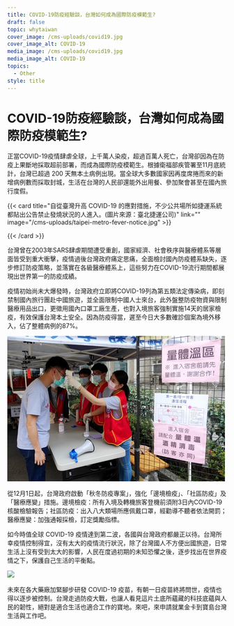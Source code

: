 ```yaml
---
title: COVID-19防疫經驗談，台灣如何成為國際防疫模範生?
draft: false
topic: whytaiwan
cover_image: /cms-uploads/covid19.jpg
cover_image_alt: COVID-19
media_image: /cms-uploads/covid19.jpg
media_image_alt: COVID-19
topics:
  - Other
style: title
---
```

# COVID-19防疫經驗談，台灣如何成為國際防疫模範生?

正當COVID-19疫情肆虐全球，上千萬人染疫，超過百萬人死亡，台灣卻因為在防疫上果斷地採取超前部署，而成為國際防疫模範生。根據衛福部疾管署至11月底統計，台灣已超過 200 天無本土病例出現。當全球大多數國家因再度席捲而來的新增病例數而採取封城，生活在台灣的人民卻還能外出用餐、參加聚會甚至在國內旅行度假。

{{< card title="自從臺灣升高 COVID-19 的應對措施，不少公共場所如捷運系統都貼出公告禁止發燒狀況的人進入。(圖片來源：臺北捷運公司)" link="" image="/cms-uploads/taipei-metro-fever-notice.jpg" >}}

{{< /card >}}

台灣曾在2003年SARS肆虐期間遭受重創，國家經濟、社會秩序與醫療體系等層面皆受到重大衝擊，疫情過後台灣政府痛定思痛，全面檢討國內防疫體系缺失，逐步修訂防疫策略，並落實在各級醫療體系上，這些努力在COVID-19流行期間都展現出世界第一的防疫成績。

疫情初始尚未大爆發時，台灣政府立即將COVID-19列為第五類法定傳染病，即刻禁制國內旅行團赴中國旅遊，並全面限制中國人士來台，此外盤整防疫物資與限制醫療用品出口，更徵用國內口罩工廠生產，也對入境旅客強制實施14天的居家檢疫，有效保護台灣本土安全。因為防疫得當，遲至今日大多數確診個案為境外移入，佔了整體病例的87%。

![](/cms-uploads/national-taiwan-normal-university-fever-station.jpg "台灣校園排隊檢測體溫與消毒場景。(圖片來源：國立臺灣師範大學)")

從12月1日起，台灣政府啟動「秋冬防疫專案」，強化「邊境檢疫」、「社區防疫」及「醫療應變」措施。邊境檢疫：所有入境及轉機旅客登機前須附3日內COVID-19核酸檢驗報告；社區防疫：出入八大類場所應佩戴口罩，經勸導不聽者依法開罰；醫療應變：加強通報採檢，訂定獎勵指標。

如今時值全球 COVID-19 疫情達到第二波，各國與台灣政府都嚴正以待。台灣所幸疫情控制得宜，沒有太大的疫情流行狀況，除了台灣國人不方便出國旅遊，日常生活上沒有受到太大的影響，人民在度過初期的未知恐懼之後，逐步找出在世界疫情之下，保護自己生活的平衡點。

![](/cms-uploads/image-2-.png)

未來在各大藥廠加緊腳步研發 COVID-19 疫苗，有朝一日疫苗終將問世，疫情也得以逐步被控制。台灣走過防疫大戰，也讓人看見這片土底所蘊藏的科技底蘊與人民的韌性，絕對是適合生活也適合工作的寶地。來吧，來申請就業金卡到寶島台灣生活與工作吧。